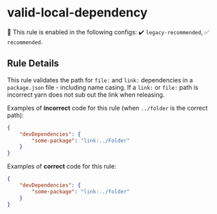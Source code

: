 # valid-local-dependency

💼 This rule is enabled in the following configs: ✔️ `legacy-recommended`, ✅ `recommended`.

<!-- end auto-generated rule header -->

## Rule Details

This rule validates the path for `file:` and `link:` dependencies in a `package.json` file - including name casing.
If a `link:` or `file:` path is incorrect yarn does not sub out the link when releasing.

Examples of **incorrect** code for this rule (when `../folder` is the correct path):

```json
{
	"devDependencies": {
		"some-package": "link:../Folder"
	}
}
```

Examples of **correct** code for this rule:

```json
{
	"devDependencies": {
		"some-package": "link:../folder"
	}
}
```
